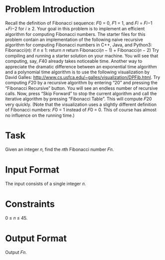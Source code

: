 # Problem Introduction
Recall the definition of Fibonacci sequence: 𝐹0 = 0, 𝐹1 = 1, and 𝐹𝑖 = 𝐹𝑖−1 +𝐹𝑖−2 for
𝑖 ≥ 2. Your goal in this problem is to implement an efficient algorithm for computing
Fibonacci numbers. The starter files for this problem contain an implementation of
the following naive recursive algorithm for computing Fibonacci numbers in C++,
Java, and Python3:
Fibonacci(𝑛):
if 𝑛 ≤ 1:
return 𝑛
return Fibonacci(𝑛 − 1) + Fibonacci(𝑛 − 2)
Try compiling and running a starter solution on your machine. You will see that
computing, say, 𝐹40 already takes noticeable time.
Another way to appreciate the dramatic difference between an exponential time algorithm
and a polynomial time algorithm is to use the following visualization by David
Galles: http://www.cs.usfca.edu/~galles/visualization/DPFib.html. Try computing
𝐹20 by a recursive algorithm by entering “20” and pressing the “Fibonacci Recursive”
button. You will see an endless number of recursive calls. Now, press “Skip
Forward” to stop the current algorithm and call the iterative algorithm by pressing
“Fibonacci Table”. This will compute 𝐹20 very quickly. (Note that the visualization
uses a slightly different definition of Fibonacci numbers: 𝐹0 = 1 instead of 𝐹0 = 0.
This of course has almost no influence on the running time.)

# Task
Given an integer 𝑛, find the 𝑛th Fibonacci number 𝐹𝑛.

# Input Format
The input consists of a single integer 𝑛.

# Constraints
0 ≤ 𝑛 ≤ 45.

# Output Format
Output 𝐹𝑛.
